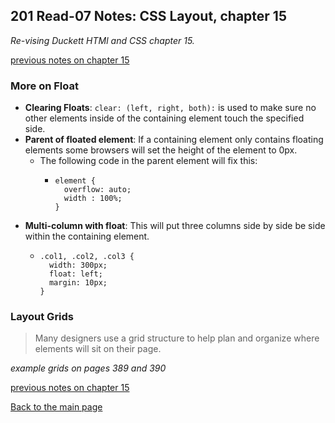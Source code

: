 ## 201 Read-07 Notes: CSS Layout, chapter 15
*Re-vising Duckett HTMl and CSS chapter 15.*

[previous notes on chapter 15](read-04-notes.md)

### More on Float

+ **Clearing Floats**:  `clear: (left, right, both):` is used to make sure no other elements inside of the containing element touch the specified side.
+ **Parent of floated element**: If a containing element only contains floating elements some browsers will set the height of the element to 0px.
  + The following code in the parent element will fix this:
    + ```
      element {
        overflow: auto;
        width : 100%;
      }
      ```  
+ **Multi-column with float**: This will put three columns side by side be side within the containing element.
  + ```
    .col1, .col2, .col3 {
      width: 300px;
      float: left;
      margin: 10px;
    }
    ```
### Layout Grids

> Many designers use a grid structure to help plan and organize where elements will sit on their page.

*example grids on pages 389 and 390*

[previous notes on chapter 15](read-04-notes.md)

[Back to the main page](../README.md)


